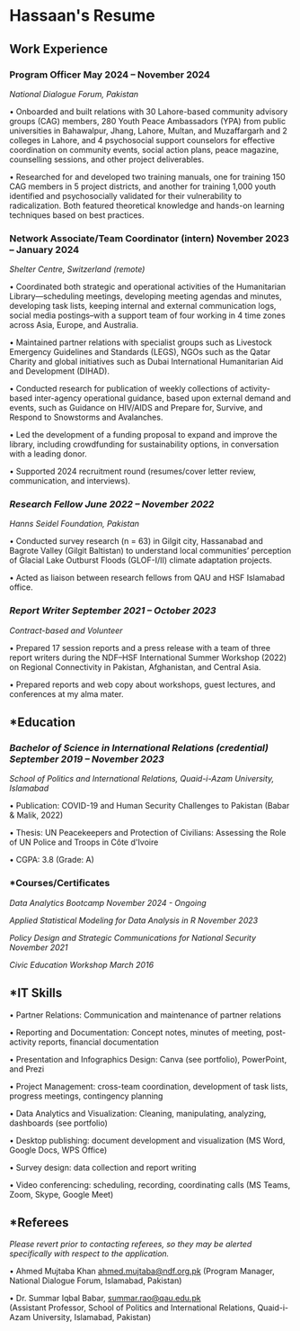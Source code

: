 # Hassaan's Resume

## **Work Experience**
### **Program Officer                                                                                                  	                     May 2024 – November 2024**
_National Dialogue Forum, Pakistan_

•	Onboarded and built relations with 30 Lahore-based community advisory groups (CAG) members, 280 Youth Peace Ambassadors (YPA) from public universities in Bahawalpur, Jhang, Lahore, Multan, and Muzaffargarh and 2 colleges in Lahore, and 4 psychosocial support counselors for effective coordination on community events, social action plans, peace magazine, counselling sessions, and other project deliverables.

•	Researched for and developed two training manuals, one for training 150 CAG members in 5 project districts, and another for training 1,000 youth identified and psychosocially validated for their vulnerability to radicalization. Both featured theoretical knowledge and hands-on learning techniques based on best practices.

### **Network Associate/Team Coordinator (intern)			       		    November 2023 – January 2024**
_Shelter Centre, Switzerland (remote)_

•	Coordinated both strategic and operational activities of the Humanitarian Library—scheduling meetings, developing meeting agendas and minutes, developing task lists, keeping internal and external communication logs, social media postings–with a support team of four working in 4 time zones across Asia, Europe, and Australia. 

•	Maintained partner relations with specialist groups such as Livestock Emergency Guidelines and Standards (LEGS), NGOs such as the Qatar Charity and global initiatives such as Dubai International Humanitarian Aid and Development (DIHAD). 

•	Conducted research for publication of weekly collections of activity-based inter-agency operational guidance, based upon external demand and events, such as Guidance on HIV/AIDS and Prepare for, Survive, and Respond to Snowstorms and Avalanches. 

•	Led the development of a funding proposal to expand and improve the library, including crowdfunding for sustainability options, in conversation with a leading donor. 

•	Supported 2024 recruitment round (resumes/cover letter review, communication, and interviews).

### *Research Fellow 						             		          June 2022 – November 2022*
_Hanns Seidel Foundation, Pakistan_

•	Conducted survey research (n = 63) in Gilgit city, Hassanabad and Bagrote Valley (Gilgit Baltistan) to understand local communities’ perception of Glacial Lake Outburst Floods (GLOF-I/II) climate adaptation projects. 

•	Acted as liaison between research fellows from QAU and HSF Islamabad office. 

### *Report Writer 		              			           	                 		   September 2021 – October 2023*
_Contract-based and Volunteer_

•	Prepared 17 session reports and a press release with a team of three report writers during the NDF–HSF International Summer Workshop (2022) on Regional Connectivity in Pakistan, Afghanistan, and Central Asia. 

•	Prepared reports and web copy about workshops, guest lectures, and conferences at my alma mater. 

## *Education 
### *Bachelor of Science in International Relations (credential)    	 		                  September 2019 – November 2023*
_School of Politics and International Relations, Quaid-i-Azam University, Islamabad_

•	Publication: COVID-19 and Human Security Challenges to Pakistan (Babar & Malik, 2022)

•	Thesis: UN Peacekeepers and Protection of Civilians: Assessing the Role of UN Police and Troops in Côte d'Ivoire

•	CGPA: 3.8 (Grade: A) 

### *Courses/Certificates
_Data Analytics Bootcamp	November 2024 - Ongoing_

_Applied Statistical Modeling for Data Analysis in R                            November 2023_

_Policy Design and Strategic Communications for National Security               November 2021_

_Civic Education Workshop                                                          March 2016_

## *IT Skills
•	Partner Relations: Communication and maintenance of partner relations

•	Reporting and Documentation: Concept notes, minutes of meeting, post-activity reports, financial documentation

•	Presentation and Infographics Design: Canva (see portfolio), PowerPoint, and Prezi

•	Project Management: cross-team coordination, development of task lists, progress meetings, contingency planning

•	Data Analytics and Visualization: Cleaning, manipulating, analyzing, dashboards (see portfolio)

•	Desktop publishing: document development and visualization (MS Word, Google Docs, WPS Office)

•	Survey design: data collection and report writing

•	Video conferencing: scheduling, recording, coordinating calls (MS Teams, Zoom, Skype, Google Meet)

## *Referees
_Please revert prior to contacting referees, so they may be alerted specifically with respect to the application._

•	Ahmed Mujtaba Khan ahmed.mujtaba@ndf.org.pk 
(Program Manager, National Dialogue Forum, Islamabad, Pakistan)

•	Dr. Summar Iqbal Babar, summar.rao@qau.edu.pk  
(Assistant Professor, School of Politics and International Relations, Quaid-i-Azam University, Islamabad, Pakistan)


